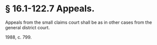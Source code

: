 # § 16.1-122.7 Appeals.

<p>Appeals from the small claims court shall be as in other cases from the general district court.</p><p>1988, c. 799.</p>